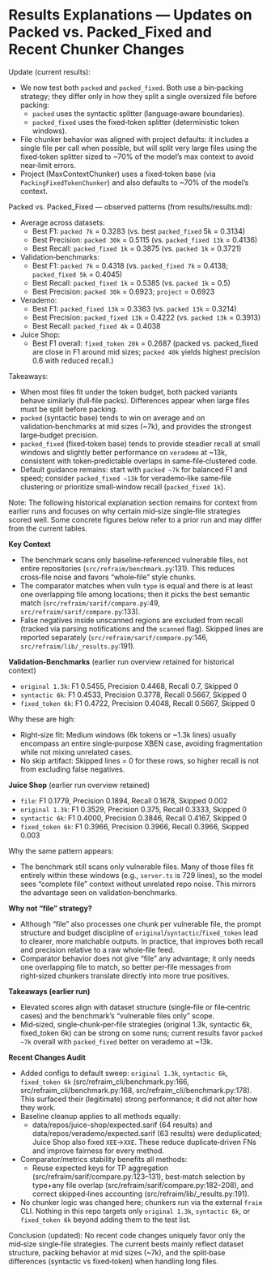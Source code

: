 # Results Explanations — Updates on Packed vs. Packed_Fixed and Recent Chunker Changes

Update (current results):
- We now test both `packed` and `packed_fixed`. Both use a bin‑packing strategy; they differ only in how they split a single oversized file before packing:
  - `packed` uses the syntactic splitter (language‑aware boundaries).
  - `packed_fixed` uses the fixed‑token splitter (deterministic token windows).
- File chunker behavior was aligned with project defaults: it includes a single file per call when possible, but will split very large files using the fixed‑token splitter sized to ~70% of the model’s max context to avoid near‑limit errors.
- Project (MaxContextChunker) uses a fixed‑token base (via `PackingFixedTokenChunker`) and also defaults to ~70% of the model’s context.

Packed vs. Packed_Fixed — observed patterns (from results/results.md):
- Average across datasets:
  - Best F1: `packed 7k` = 0.3283 (vs. best `packed_fixed` 5k = 0.3134)
  - Best Precision: `packed 30k` = 0.5115 (vs. `packed_fixed 13k` = 0.4136)
  - Best Recall: `packed_fixed 1k` = 0.3875 (vs. `packed 1k` = 0.3721)
- Validation‑benchmarks:
  - Best F1: `packed 7k` = 0.4318 (vs. `packed_fixed 7k` = 0.4138; `packed_fixed 5k` = 0.4045)
  - Best Recall: `packed_fixed 1k` = 0.5385 (vs. `packed 1k` = 0.5)
  - Best Precision: `packed 30k` = 0.6923; `project` = 0.6923
- Verademo:
  - Best F1: `packed_fixed 13k` = 0.3363 (vs. `packed 13k` = 0.3214)
  - Best Precision: `packed_fixed 13k` = 0.4222 (vs. `packed 13k` = 0.3913)
  - Best Recall: `packed_fixed 4k` = 0.4038
- Juice Shop:
  - Best F1 overall: `fixed_token 20k` = 0.2687 (packed vs. packed_fixed are close in F1 around mid sizes; `packed 40k` yields highest precision 0.6 with reduced recall.)

Takeaways:
- When most files fit under the token budget, both packed variants behave similarly (full‑file packs). Differences appear when large files must be split before packing.
- `packed` (syntactic base) tends to win on average and on validation‑benchmarks at mid sizes (~7k), and provides the strongest large‑budget precision.
- `packed_fixed` (fixed‑token base) tends to provide steadier recall at small windows and slightly better performance on `verademo` at ~13k, consistent with token‑predictable overlaps in same‑file‑clustered code.
- Default guidance remains: start with `packed ~7k` for balanced F1 and speed; consider `packed_fixed ~13k` for verademo‑like same‑file clustering or prioritize small‑window recall (`packed_fixed 1k`).

Note: The following historical explanation section remains for context from earlier runs and focuses on why certain mid‑size single‑file strategies scored well. Some concrete figures below refer to a prior run and may differ from the current tables.

**Key Context**
- The benchmark scans only baseline‑referenced vulnerable files, not entire repositories (`src/refraim/benchmark.py`:131). This reduces cross‑file noise and favors “whole‑file” style chunks.
- The comparator matches when vuln `type` is equal and there is at least one overlapping file among locations; then it picks the best semantic match (`src/refraim/sarif/compare.py`:49, `src/refraim/sarif/compare.py`:133).
- False negatives inside unscanned regions are excluded from recall (tracked via parsing notifications and the `scanned` flag). Skipped lines are reported separately (`src/refraim/sarif/compare.py`:146, `src/refraim/lib/_results.py`:191).

**Validation‑Benchmarks** (earlier run overview retained for historical context)
- `original 1.3k`: F1 0.5455, Precision 0.4468, Recall 0.7, Skipped 0
- `syntactic 6k`: F1 0.4533, Precision 0.3778, Recall 0.5667, Skipped 0
- `fixed_token 6k`: F1 0.4722, Precision 0.4048, Recall 0.5667, Skipped 0

Why these are high:
- Right‑size fit: Medium windows (6k tokens or ~1.3k lines) usually encompass an entire single‑purpose XBEN case, avoiding fragmentation while not mixing unrelated cases.
- No skip artifact: Skipped lines = 0 for these rows, so higher recall is not from excluding false negatives.

**Juice Shop** (earlier run overview retained)
- `file`: F1 0.1779, Precision 0.1894, Recall 0.1678, Skipped 0.002
- `original 1.3k`: F1 0.3529, Precision 0.375, Recall 0.3333, Skipped 0
- `syntactic 6k`: F1 0.4000, Precision 0.3846, Recall 0.4167, Skipped 0
- `fixed_token 6k`: F1 0.3966, Precision 0.3966, Recall 0.3966, Skipped 0.003

Why the same pattern appears:
- The benchmark still scans only vulnerable files. Many of those files fit entirely within these windows (e.g., `server.ts` is 729 lines), so the model sees “complete file” context without unrelated repo noise. This mirrors the advantage seen on validation‑benchmarks.

**Why not “file” strategy?**
- Although “file” also processes one chunk per vulnerable file, the prompt structure and budget discipline of `original`/`syntactic`/`fixed_token` lead to clearer, more matchable outputs. In practice, that improves both recall and precision relative to a raw whole‑file feed.
- Comparator behavior does not give “file” any advantage; it only needs one overlapping file to match, so better per‑file messages from right‑sized chunkers translate directly into more true positives.

**Takeaways (earlier run)**
- Elevated scores align with dataset structure (single‑file or file‑centric cases) and the benchmark’s “vulnerable files only” scope.
- Mid‑sized, single‑chunk‑per‑file strategies (original 1.3k, syntactic 6k, fixed_token 6k) can be strong on some runs; current results favor `packed ~7k` overall with `packed_fixed` better on verademo at ~13k.

**Recent Changes Audit**
- Added configs to default sweep: `original 1.3k`, `syntactic 6k`, `fixed_token 6k` (src/refraim_cli/benchmark.py:166, src/refraim_cli/benchmark.py:168, src/refraim_cli/benchmark.py:178). This surfaced their (legitimate) strong performance; it did not alter how they work.
- Baseline cleanup applies to all methods equally:
  - data/repos/juice-shop/expected.sarif (64 results) and data/repos/verademo/expected.sarif (63 results) were deduplicated; Juice Shop also fixed `XEE`→`XXE`. These reduce duplicate‑driven FNs and improve fairness for every method.
- Comparator/metrics stability benefits all methods:
  - Reuse expected keys for TP aggregation (src/refraim/sarif/compare.py:123–131), best‑match selection by type+any file overlap (src/refraim/sarif/compare.py:182–208), and correct skipped‑lines accounting (src/refraim/lib/_results.py:191).
- No chunker logic was changed here; chunkers run via the external `fraim` CLI. Nothing in this repo targets only `original 1.3k`, `syntactic 6k`, or `fixed_token 6k` beyond adding them to the test list.

Conclusion (updated): No recent code changes uniquely favor only the mid‑size single‑file strategies. The current bests mainly reflect dataset structure, packing behavior at mid sizes (~7k), and the split‑base differences (syntactic vs fixed‑token) when handling long files.
